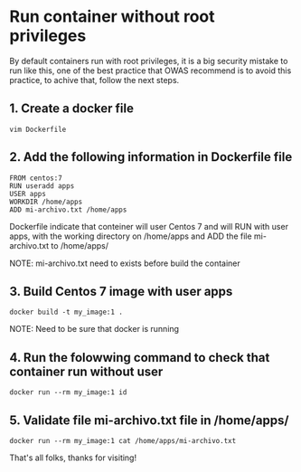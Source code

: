 # Run container without root privileges

By default containers run with root privileges, it is a big security mistake to run like this, one of the best practice that OWAS recommend is to avoid this practice, to achive that, follow the next steps.

## 1. Create a docker file

```
vim Dockerfile
```

## 2. Add the following information in Dockerfile file

```
FROM centos:7
RUN useradd apps
USER apps
WORKDIR /home/apps
ADD mi-archivo.txt /home/apps
```

Dockerfile indicate that conteiner will user Centos 7 and will RUN with user apps, with the working directory on /home/apps and ADD the file mi-archivo.txt to /home/apps/

NOTE: mi-archivo.txt need to exists before build the container

## 3. Build Centos 7 image with user apps

```
docker build -t my_image:1 .
```

NOTE: Need to be sure that docker is running

## 4. Run the folowwing command to check that container run without user

```
docker run --rm my_image:1 id
```
## 5. Validate file mi-archivo.txt file in /home/apps/

```
docker run --rm my_image:1 cat /home/apps/mi-archivo.txt
```

That's all folks, thanks for visiting!
